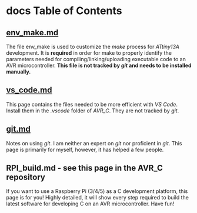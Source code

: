# docs Table of Contents

## [env_make.md](env_make.md)
The file env_make is used to customize the *make* process for *ATtiny13A* development. It is **required** in order for make to properly identify the parameters needed for compiling/linking/uploading executable code to an AVR microcontroller. **This file is not tracked by *git* and needs to be installed manually.** 

## [vs_code.md](vs_code.md)
This page contains the files needed to be more efficient with *VS Code*. Install them in the *.vscode* folder of *AVR_C*. They are not tracked by *git*.

## [git.md](git.md)
Notes on using *git*. I am neither an expert on *git* nor proficient in *git*. This page is primarily for myself, however, it has helped a few people.

## RPI_build.md - see this page in the AVR_C repository
If you want to use a Raspberry Pi (3/4/5) as a C development platform, this page is for you! Highly detailed, it will show every step required to build the latest software for developing C on an AVR microcontroller. Have fun! 

